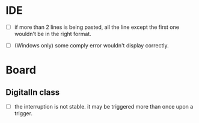 # IDE

- [ ] if more than 2 lines is being pasted, all the line except the first one wouldn't be in the right format.

- [ ] (Windows only) some comply error wouldn't display correctly.

# Board

## DigitalIn class

- [ ] the interruption is not stable. it may be triggered more than once upon a trigger.
